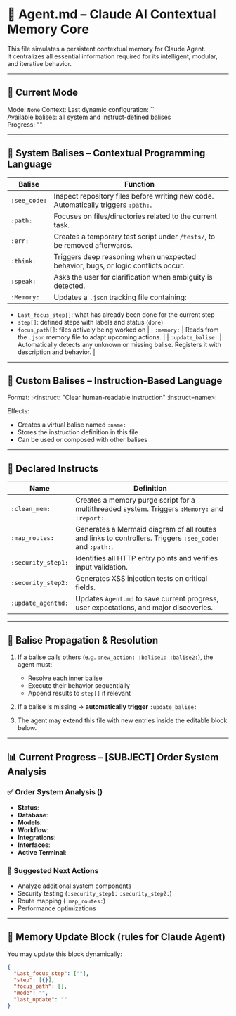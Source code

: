 # 🧠 Agent.md – Claude AI Contextual Memory Core

This file simulates a persistent contextual memory for Claude Agent.  
It centralizes all essential information required for its intelligent, modular, and iterative behavior.

---

## 📍 Current Mode

Mode: `None`
Context: 
Last dynamic configuration: ``  
Available balises: all system and instruct-defined balises  
Progress: ""

---

## 🧩 System Balises – Contextual Programming Language

| Balise             | Function |
|--------------------|----------|
| `:see_code:`       | Inspect repository files before writing new code. Automatically triggers `:path:`. |
| `:path:`           | Focuses on files/directories related to the current task. |
| `:err:`            | Creates a temporary test script under `/tests/`, to be removed afterwards. |
| `:think:`          | Triggers deep reasoning when unexpected behavior, bugs, or logic conflicts occur. |
| `:speak:`          | Asks the user for clarification when ambiguity is detected. |
| `:Memory:`         | Updates a `.json` tracking file containing:
  - `Last_focus_step[]`: what has already been done for the current step
  - `step[]`: defined steps with labels and status (`done`)
  - `focus_path[]`: files actively being worked on |
| `:memory:`         | Reads from the `.json` memory file to adapt upcoming actions. |
| `:update_balise:`  | Automatically detects any unknown or missing balise. Registers it with description and behavior. |

---

## 🧬 Custom Balises – Instruction-Based Language

Format:
:<instruct: "Clear human-readable instruction" :instruct=name>:

Effects:
- Creates a virtual balise named `:name:`
- Stores the instruction definition in this file
- Can be used or composed with other balises

---

## 🧠 Declared Instructs

| Name               | Definition |
|--------------------|------------|
| `:clean_mem:`      | Creates a memory purge script for a multithreaded system. Triggers `:Memory:` and `:report:`. |
| `:map_routes:`     | Generates a Mermaid diagram of all routes and links to controllers. Triggers `:see_code:` and `:path:`. |
| `:security_step1:` | Identifies all HTTP entry points and verifies input validation. |
| `:security_step2:` | Generates XSS injection tests on critical fields. |
| `:update_agentmd:` | Updates `Agent.md` to save current progress, user expectations, and major discoveries. |

---

## 🔁 Balise Propagation & Resolution

1. If a balise calls others (e.g. `:new_action: :balise1: :balise2:`), the agent must:
   - Resolve each inner balise
   - Execute their behavior sequentially
   - Append results to `step[]` if relevant

2. If a balise is missing → **automatically trigger** `:update_balise:`

3. The agent may extend this file with new entries inside the editable block below.

---

## 📊 Current Progress – [SUBJECT] Order System Analysis

### ✅ Order System Analysis ()
- **Status**:   
- **Database**:   
- **Models**:   
- **Workflow**:   
- **Integrations**:   
- **Interfaces**: 
- **Active Terminal**: 

### 🎯 Suggested Next Actions
- Analyze additional system components  
- Security testing (`:security_step1:` `:security_step2:`)  
- Route mapping (`:map_routes:`)  
- Performance optimizations  

---

## 🧠 Memory Update Block (rules for Claude Agent)

You may update this block dynamically:

```json
{
  "Last_focus_step": [""],
  "step": [{}],
  "focus_path": [],
  "mode": "",
  "last_update": ""
}

